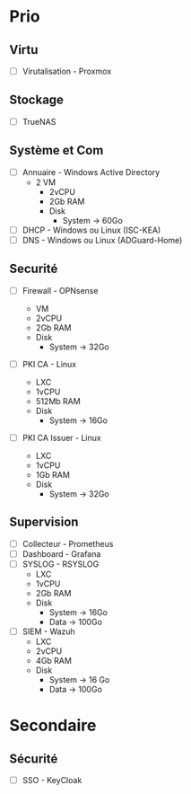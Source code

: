 # Prio
## Virtu
- [ ] Virutalisation - Proxmox

## Stockage
- [ ] TrueNAS

## Système et Com
- [ ] Annuaire - Windows Active Directory
	- 2 VM
		- 2vCPU
		- 2Gb RAM
		- Disk
			- System -> 60Go
- [ ] DHCP - Windows ou Linux (ISC-KEA)
- [ ] DNS - Windows ou Linux (ADGuard-Home)

## Securité
- [ ] Firewall - OPNsense
	- VM
	- 2vCPU
	- 2Gb RAM
	- Disk
		- System -> 32Go

- [ ] PKI CA - Linux
	- LXC
	- 1vCPU
	- 512Mb RAM
	- Disk
		- System -> 16Go

- [ ] PKI CA Issuer - Linux
	- LXC
	- 1vCPU
	- 1Gb RAM
	- Disk
		- System -> 32Go

## Supervision
- [ ] Collecteur - Prometheus
- [ ] Dashboard - Grafana
- [ ] SYSLOG - RSYSLOG
	- LXC
	- 1vCPU
	- 2Gb RAM
	- Disk
		- System -> 16Go
		- Data -> 100Go
- [ ] SIEM - Wazuh
	- LXC 
	- 2vCPU
	- 4Gb RAM
	- Disk
		- System -> 16 Go
		- Data -> 100Go

# Secondaire

## Sécurité
- [ ] SSO - KeyCloak